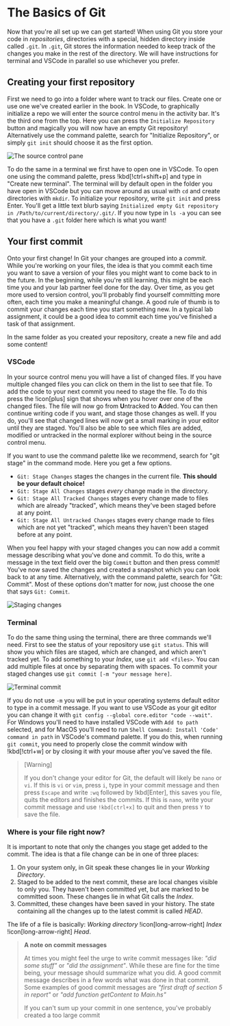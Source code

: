 # The Basics of Git

Now that you're all set up we can get started! When using Git you store your
code in _repositories_, directories with a special, hidden directory inside
called `.git`. In `.git`, Git stores the information needed to keep track of
the changes you make in the rest of the directory. We will have instructions
for terminal and VSCode in parallel so use whichever you prefer.

## Creating your first repository

First we need to go into a folder where want to track our files. Create one or
use one we've created earlier in the book. In VSCode, to graphically initialize
a repo we will enter the source control menu in the activity bar. It's the
third one from the top. Here you can press the `Initialize Repository` button
and magically you will now have an empty Git repository! Alternatively use the
command palette, search for "Initialize Repository", or simply `git init`
should choose it as the first option.

![The source control pane](/Assets/git/source-control.png)

To do the same in a terminal we first have to open one in VSCode.  To open one
using the command palette, press !kbd[!ctrl+shift+p] and type in "Create new
terminal". The terminal will by default open in the folder you have open in
VSCode but you can move around as usual with `cd` and create directories with
`mkdir`. To initialize your repository, write `git init` and press Enter.
You'll get a little text blurb saying `Initialized empty Git repository in
/Path/to/current/directory/.git/`. If you now type in `ls -a` you can see that
you have a `.git` folder here which is what you want!

## Your first commit

Onto your first change! In Git your changes are grouped into a _commit_. While
you're working on your files, the idea is that you commit each time you want to
save a version of your files you might want to come back to in the future. In
the beginning, while you're still learning, this might be each time you and
your lab partner feel done for the day. Over time, as you get more used to
version control, you'll probably find yourself committing more often, each time
you make a meaningful change. A good rule of thumb is to commit your changes
each time you start something new. In a typical lab assignment, it could be a
good idea to commit each time you've finished a task of that assignment.

In the same folder as you created your repository, create a new file and add
some content!

### VSCode

<!-- TODO: This paragraph feels weird but I don't know how to rewrite it -->

In your source control menu you will have a list of changed files. If you have
multiple changed files you can click on them in the list to see that file. To
add the code to your next commit you need to stage the file. To do this press
the !icon[plus] sign that shows when you hover over one of the changed files.
The file will now go from **U**ntracked to **A**dded. You can then continue
writing code if you want, and stage those changes as well. If you do, you'll
see that changed lines will now get a small marking in your editor until they
are staged. You'll also be able to see which files are added, modified or
untracked in the normal explorer without being in the source control menu.

If you want to use the command palette like we recommend, search for "git
stage" in the command mode. Here you get a few options.

- `Git: Stage Changes` stages the changes in the current file. **This should be
  your default choice!**
- `Git: Stage All Changes` stages _every_ change made in the directory.
- `Git: Stage All Tracked Changes` stages every change made to files which are
  already "tracked", which means they've been staged before at any point.
- `Git: Stage All Untracked Changes` stages every change made to files which are
  not yet "tracked", which means they haven't been staged before at any point.

When you feel happy with your staged changes you can now add a
commit message describing what you've done and commit. To do this, write a
message in the text field over the big `Commit` button and then press commit!
You've now saved the changes and created a snapshot which you can look back to
at any time. Alternatively, with the command palette, search for "Git: Commit".
Most of these options don't matter for now, just choose the one that says `Git:
Commit`.

![Staging changes](/Assets/git/unstaged-changes.png)

### Terminal

To do the same thing using the terminal, there are three commands we'll need.
First to see the status of your repository use `git status`. This will show you
which files are staged, which are changed, and which aren't tracked yet. To add
something to your _Index_, use `git add <files>`. You can add multiple files at
once by separating them with spaces. To commit your staged changes use `git
commit [-m "your message here]`.

![Terminal commit](/Assets/git/teminal.png)

If you do not use `-m` you will be put in your operating systems default editor
to type in a commit message. If you want to use VSCode as your git editor you
can change it with `git config --global core.editor "code --wait"`. For Windows
you'll need to have installed VSCode with `Add to path` selected, and for MacOS
you'll need to run `Shell Command: Install 'Code' command in path` in VSCode's
command palette. If you do this, when running `git commit`, you need to
properly close the commit window with !kbd[!ctrl+w] or by closing it with your
mouse after you've saved the file.

> [Warning]
>
> If you don't change your editor for Git, the default will likely be `nano` or
> `vi`. If this is `vi` or `vim`, press `i`, type in your commit message and
> then press `Escape` and write `:wq` followed by !kbd[Enter], this saves you
> file, quits the editors and finishes the commits. If this is `nano`, write
> your commit message and use `!kbd[ctrl+x]` to quit and then press `Y` to save
> the file.

### Where is your file right now?

It is important to note that only the changes you stage get added to the
commit. The idea is that a file change can be in one of three places:

1. On your system only, in Git speak these changes lie in your _Working
   Directory_.
2. Staged to be added to the next commit, these are local changes visible to
   only you. They haven't been committed yet, but are marked to be committed
   soon. These changes lie in what Git calls the _Index_.
3. Committed, these changes have been saved in your history. The state
   containing all the changes up to the latest commit is called _HEAD_.

<!-- TODO: We should be consistent with how we refer to the commit head, either HEAD or head -->

The life of a file is basically: _Working directory_ !icon[long-arrow-right]
_Index_ !icon[long-arrow-right] _Head_.

> **A note on commit messages**
>
> At times you might feel the urge to write commit messages like: _"did some
> stuff"_ or _"did the assignment"_. While these are fine for the time being,
> your message should summarize what you did. A good commit message describes in
> a few words what was done in that commit. Some examples of good commit
> messages are _"first draft of section 5 in report"_ or _"add function
> getContent to Main.hs"_
>
> If you can't sum up your commit in one sentence, you've probably created a too
> large commit
